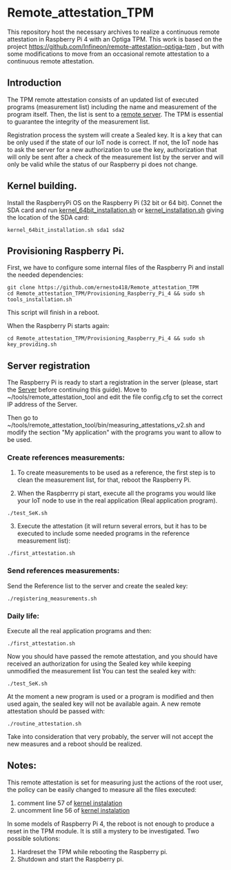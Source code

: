 # Remote_attestation_TPM

This repository host the necessary archives to realize a continuous remote attestation in Raspberry Pi 4 with an Optiga TPM. This work is based on the project https://github.com/Infineon/remote-attestation-optiga-tpm , but with some modifications to move from an occasional remote attestation to a continuous remote attestation.

## Introduction

The TPM remote attestation consists of an updated list of executed programs (measurement list) including the name and measurement of the program itself. Then, the list is sent to a [remote server](https://github.com/ernesto418/Remote_attestation_server). The TPM is essential to guarantee the integrity of the measurement list.

Registration process the system will create a Sealed key. It is a key that can be only used if the state of our IoT node is correct. If not, the IoT node has to ask the server for a new authorization to use the key, authorization that will only be sent after a check of the measurement list by the server and will only be valid while the status of our Raspberry pi does not change.

## Kernel building.

Install the RaspberryPi OS on the Raspberry Pi (32 bit or 64 bit). Connet the SDA card and run [kernel_64bit_installation.sh](https://github.com/ernesto418/Remote_attestation_TPM/blob/main/Kernel_building/kernel_64bit_installation.sh) or [kernel_installation.sh](https://github.com/ernesto418/Remote_attestation_TPM/blob/main/Kernel_building/kernel_installation.sh) giving the location of the SDA card:

```
kernel_64bit_installation.sh sda1 sda2
```

## Provisioning Raspberry Pi.

First, we have to configure some internal files of the Raspberry Pi and install the needed dependencies:

```
git clone https://github.com/ernesto418/Remote_attestation_TPM
cd Remote_attestation_TPM/Provisioning_Raspberry_Pi_4 && sudo sh tools_installation.sh

```

This script will finish in a reboot.

When the Raspberry Pi starts again:

```
cd Remote_attestation_TPM/Provisioning_Raspberry_Pi_4 && sudo sh key_providing.sh
```

## Server registration

The Raspberry Pi is ready to start a registration in the server (please, start the [Server](https://github.com/ernesto418/Remote_attestation_server) before continuing this guide).
Move to ~/tools/remote_attestation_tool and edit the file config.cfg to set the correct IP address of the Server. 

Then go to ~/tools/remote_attestation_tool/bin/measuring_attestations_v2.sh and modify the section  "My application" with the programs you want to allow to be used.

### Create references measurements:

1. To create measurements to be used as a reference, the first step is to clean the measurement list, for that, reboot the Raspberry Pi.

2. When the Raspberrry pi start, execute all the programs you would like your IoT node to use in the real application (Real application program).

```
./test_SeK.sh
```


3. Execute the attestation (it will return several errors, but it has to be executed to include some needed programs in the reference measurement list):

```
./first_attestation.sh
```

### Send references measurements:

Send the Reference list to the server and create the sealed key:

```
./registering_measurements.sh
```

### Daily life:

Execute all the real application programs and then:

```
./first_attestation.sh
```
Now you should have passed the remote attestation, and you should have received an authorization for using the Sealed key while keeping unmodified the measurement list
You can test the sealed key with:

```
./test_SeK.sh
```

At the moment a new program is used or a program is modified and then used again, the sealed key will not be available again. A new remote attestation should be passed with:

```
./routine_attestation.sh
```

Take into consideration that very probably, the server will not accept the new measures and a reboot should be realized.

## Notes:

This remote attestation is set for measuring just the actions of the root user, the policy can be easily changed to measure all the files executed:

1. comment line 57 of [kernel instalation](https://github.com/ernesto418/Remote_attestation_TPM/blob/V1/Kernel_building/kernel_64bit_installation.sh)
2. uncomment line 56 of [kernel instalation](https://github.com/ernesto418/Remote_attestation_TPM/blob/V1/Kernel_building/kernel_64bit_installation.sh)

In some models of Raspberry Pi 4, the reboot is not enough to produce a reset in the TPM module. It is still a mystery to be investigated. Two possible solutions:
1. Hardreset the TPM while rebooting the Raspberry pi.
2. Shutdown and start the Raspberry pi.
